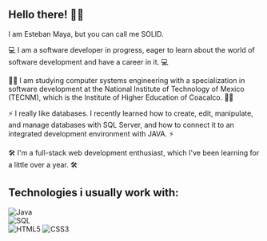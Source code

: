 ## Hello there! 👋😎


I am Esteban Maya, but you can call me SOLID.

💻 I am a software developer in progress, eager to learn about the world of software development and have a career in it. 💻

🧑‍💻 I am studying computer systems engineering with a specialization in software development at the National Institute of Technology of Mexico (TECNM), which is the Institute of Higher Education of Coacalco. 🧑‍💻

⚡ I really like databases. I recently learned how to create, edit, manipulate,
and manage databases with SQL Server, and how to connect it to an integrated development environment with JAVA. ⚡

🛠️ I'm a full-stack web development enthusiast, which I've been learning for a little over a year. 🛠️

## Technologies i usually work with:
![Java](https://img.shields.io/badge/JAVA-black?style=for-the-badge&logo=apachenetbeanside&logoColor=white)
<br>
![SQL](https://img.shields.io/badge/SQL-yellow?style=for-the-badge&logo=mysql&logoColor=white)
<br>
![HTML5](https://img.shields.io/badge/HTML-red?style=for-the-badge&logo=HTML5&logoColor=white)
![CSS3](https://img.shields.io/badge/css3-blue?style=for-the-badge&logo=css3&logoColor=white)

